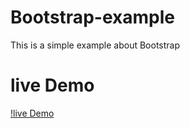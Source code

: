 # Bootstrap-example
This is a simple example about Bootstrap

# live Demo
[!live Demo](https://abedalmajed.github.io/Bootstrap-example/)
